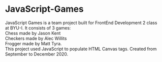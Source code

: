 # JavaScript-Games
JavaScript Games is a team project built for FrontEnd Development 2 class at BYU-I.
It consists of 3 games: 
 <br> Chess made by Jason Kent
 <br> Checkers made by Alec Willits
 <br> Frogger made by Matt Tyra.
  <br>
This project used JavaScript to populate HTML Canvas tags.
  Created from September to December 2020.
